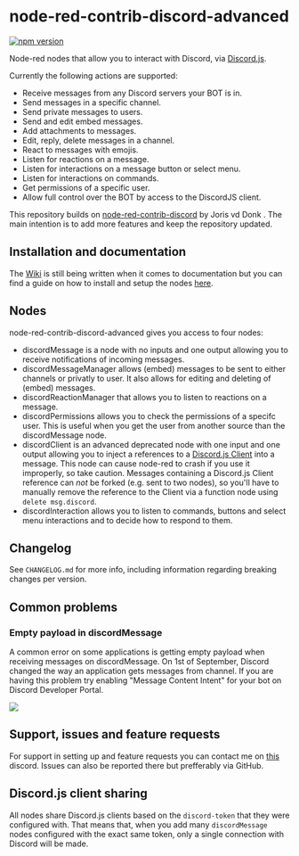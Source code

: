 # node-red-contrib-discord-advanced

[![npm version](https://badge.fury.io/js/node-red-contrib-discord-advanced.svg)](https://badge.fury.io/js/node-red-contrib-discord-advanced)

Node-red nodes that allow you to interact with Discord, via [Discord.js](https://discord.js.org).

Currently the following actions are supported:
* Receive messages from any Discord servers your BOT is in.
* Send messages in a specific channel.
* Send private messages to users.
* Send and edit embed messages.
* Add attachments to messages.
* Edit, reply, delete messages in a channel.
* React to messages with emojis.
* Listen for reactions on a message.
* Listen for interactions on a message button or select menu.
* Listen for interactions on commands.
* Get permissions of a specific user.
* Allow full control over the BOT by access to the DiscordJS client.

This repository builds on [node-red-contrib-discord](https://github.com/jorisvddonk/node-red-contrib-discord) by Joris vd Donk . The main intention is to add more features and keep the repository updated.

## Installation and documentation

The [Wiki](https://github.com/Markoudstaal/node-red-contrib-discord-advanced/wiki) is still being written when it comes to documentation but you can find a guide on how to install and setup the nodes [here](https://github.com/Markoudstaal/node-red-contrib-discord-advanced/wiki/Installation-and-setup).

## Nodes

node-red-contrib-discord-advanced gives you access to four nodes:

* discordMessage is a node with no inputs and one output allowing you to receive notifications of incoming messages.
* discordMessageManager allows (embed) messages to be sent to either channels or privatly to user. It also allows for editing and deleting of (embed) messages.
* discordReactionManager that allows you to listen to reactions on a message.
* discordPermissions allows you to check the permissions of a specifc user. This is useful when you get the user from another source than the discordMessage node.
* discordClient is an advanced deprecated node with one input and one output allowing you to inject a references to a [Discord.js Client](https://discord.js.org/#/docs/main/stable/class/Client) into a message. This node can cause node-red to crash if you use it improperly, so take caution. Messages containing a Discord.js Client reference can *not* be forked (e.g. sent to two nodes), so you'll have to manually remove the reference to the Client via a function node using `delete msg.discord`.
* discordInteraction allows you to listen to commands, buttons and select menu interactions and to decide how to respond to them.

## Changelog

See `CHANGELOG.md` for more info, including information regarding breaking changes per version.

## Common problems

### Empty payload in discordMessage

A common error on some applications is getting empty payload when receiving messages on discordMessage. On 1st of September, Discord changed the way an application gets messages from channel. If you are having this problem try enabling "Message Content Intent" for your bot on Discord Developer Portal.

![](https://raw.githubusercontent.com/Markoudstaal/node-red-contrib-discord-advanced/main/assets/message_content_intent.png)

## Support, issues and feature requests

For support in setting up and feature requests you can contact me on [this](https://discord.gg/HPva4sjezt) discord.
Issues can also be reported there but prefferably via GitHub.

## Discord.js client sharing

All nodes share Discord.js clients based on the `discord-token` that they were configured with. That means that, when you add many `discordMessage` nodes configured with the exact same token, only a single connection with Discord will be made.
